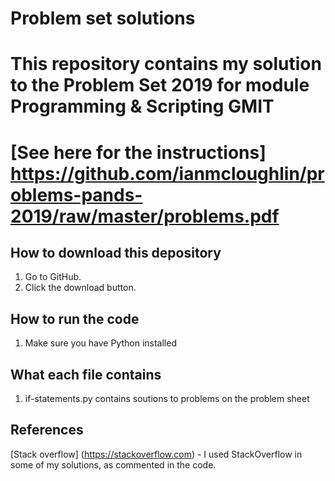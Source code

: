 

# Problem set solutions
# This repository contains my solution to the Problem Set 2019 for module Programming & Scripting GMIT
# [See here for the instructions] https://github.com/ianmcloughlin/problems-pands-2019/raw/master/problems.pdf

## How to download this depository  

1. Go to GitHub.
2. Click the download button.

## How to run the code

1. Make sure you have Python installed

## What each file contains

1. if-statements.py contains soutions to problems on the problem sheet

## References

[Stack overflow] (https://stackoverflow.com) - I used StackOverflow in some of my solutions, as commented in the code.
